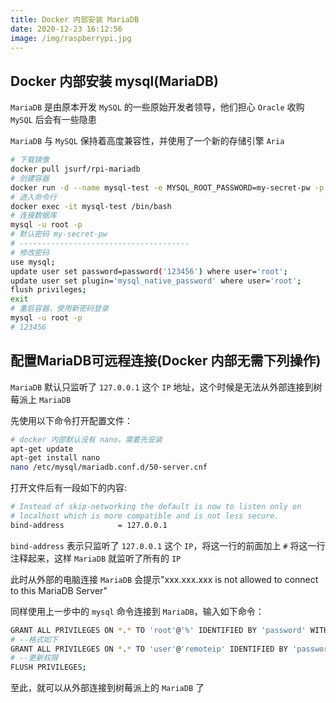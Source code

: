 ```yaml
---
title: Docker 内部安装 MariaDB
date: 2020-12-23 16:12:56
image: /img/raspberrypi.jpg
---
```



## Docker 内部安装 mysql(MariaDB)

`MariaDB` 是由原本开发 `MySQL` 的一些原始开发者领导，他们担心 `Oracle` 收购 `MySQL` 后会有一些隐患

`MariaDB` 与 `MySQL` 保持着高度兼容性，并使用了一个新的存储引擎 `Aria`

```bash
# 下载镜像
docker pull jsurf/rpi-mariadb
# 创建容器
docker run -d --name mysql-test -e MYSQL_ROOT_PASSWORD=my-secret-pw -p 3306:3306 --rm jsurf/rpi-mariadb
# 进入命令行
docker exec -it mysql-test /bin/bash
# 连接数据库
mysql -u root -p
# 默认密码 my-secret-pw
# --------------------------------------
# 修改密码
use mysql;
update user set password=password('123456') where user='root';
update user set plugin='mysql_native_password' where user='root';
flush privileges;
exit
# 重启容器，使用新密码登录
mysql -u root -p
# 123456
```

## 配置MariaDB可远程连接(Docker 内部无需下列操作)

`MariaDB` 默认只监听了 `127.0.0.1` 这个 `IP` 地址，这个时候是无法从外部连接到树莓派上 `MariaDB`

先使用以下命令打开配置文件：

```bash
# docker 内部默认没有 nano，需要先安装
apt-get update
apt-get install nano
nano /etc/mysql/mariadb.conf.d/50-server.cnf
```

打开文件后有一段如下的内容:

```bash
# Instead of skip-networking the default is now to listen only on
# localhost which is more compatible and is not less secure.
bind-address            = 127.0.0.1
```

`bind-address` 表示只监听了 `127.0.0.1` 这个 `IP`，将这一行的前面加上 `#` 将这一行注释起来，这样 `MariaDB` 就监听了所有的 `IP`

此时从外部的电脑连接 `MariaDB` 会提示"xxx.xxx.xxx is not allowed to connect to this MariaDB Server"

同样使用上一步中的 `mysql` 命令连接到 `MariaDB`，输入如下命令：

```bash
GRANT ALL PRIVILEGES ON *.* TO 'root'@'%' IDENTIFIED BY 'password' WITH GRANT OPTION;
# --格式如下
GRANT ALL PRIVILEGES ON *.* TO 'user'@'remoteip' IDENTIFIED BY 'password' WITH GRANT OPTION;
# --更新权限
FLUSH PRIVILEGES;
```

至此，就可以从外部连接到树莓派上的 `MariaDB` 了